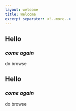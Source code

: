 ```yaml
---
layout: welcome
title: Welcome
excerpt_separator: <!--more-->
---
```


## **Hello**

### *come again*

do browse


<!--

## Latest Post



{% for post in site.posts limit:1 %}


<article class='post'>
  <h1 class='post-title'>
    <a href="{{ site.path }}{{ post.url }}">
      {{ post.title }}
    </a>
  </h1>
  <div class="post-date">{{ post.date | date: "%b %-d, %Y" }}</div>
  {{ post.content }}
</article>

{% endfor %}


## Previous posts


{% for post in site.posts limit:5 offset:1 %}


<article class='post'>
  <h3>
    <a href="{{ site.path }}{{ post.url }}">
      {{ post.title }}
    </a>
  </h3>
  <div class="post-date">{{ post.date | date: "%b %-d, %Y" }}</div>
  {{ post.excerpt | strip_html }}
</article>

{% endfor %}


## Older posts

Find older blog posts on the _[archive](archive.md)_, or follow me via _[RSS](feed.xml)_.


## In the works

See my [future posts list](up-next.md).

## Websites, Blogs, articles, videos & books I recommend:

Check out my Web recommendations on my [linkbox][lb1].

[lb1]: https://alex-esc.github.io/url/linkbox


All my blog posts are licensed under a [Creative Commons Attribution-ShareAlike 4.0 International License][l].


[l]: https://creativecommons.org/licenses/by-sa/4.0/

-->

## **Hello**

### *come again*

do browse
